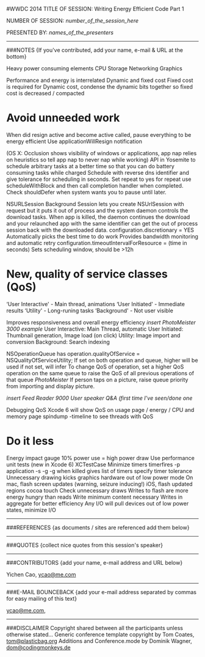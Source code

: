 #WWDC 2014
TITLE OF SESSION: Writing Energy Efficient Code Part 1

NUMBER OF SESSION: _number_of_the_session_here_

PRESENTED BY: _names_of_the_presenters_


-------------------------------------------------------------------------------
###NOTES
{If you've contributed, add your name, e-mail & URL at the bottom}

Heavy power consuming elements
CPU
Storage
Networking
Graphics

Performance and energy is interrelated
Dynamic and fixed cost
Fixed cost is required for Dynamic cost, condense the dynamic bits together so fixed cost is decreased / compacted

Avoid unneeded work
===============
When did resign active and become active called, pause everything to be energy efficient
Use applicationWillResign notification

(OS X: Occlusion shows visibility of windows or applications, app nap relies on heuristics so tell app nap to never nap while working)
API in Yosemite to schedule arbitrary tasks at a better time so that you can do battery consuming tasks while charged
Schedule with reverse dns identifier and give tolerance for scheduling in seconds.
Set repeat to yes for repeat
use scheduleWithBlock and then call completion handler when completed. Check shouldDefer when system wants you to pause until later.

NSURLSession Background Session lets you create NSUrlSession with request but it puts it out of process and the system daemon controls the download tasks. When app is killed, the daemon continues the download and your relaunched app with the same identifier can get the out of process session back with the downloaded data. 
configuration.discretionary = YES
Automatically picks the best time to do work
Provides bandwidth monitoring and automatic retry 
configuration.timeoutIntervalForResource = (time in seconds)
Sets scheduling window, should be >12h

New, quality of service classes (QoS)
===========================
‘User Interactive' - Main thread, animations
‘User Initiated' - Immediate results
‘Utility' - Long-runing tasks
‘Background' - Not user visible

Improves responsiveness and overall energy efficiency
*insert PhotoMeister 3000 example*
User Interactive: Main Thread, automatic
User Initiated: Thumbnail generation, Image load (on click)
Utility: Image import and conversion
Background: Search indexing

NSOperationQueue has operation.qualityOfService = NSQualityOfServiceUtility;
If set on both operation and queue, higher will be used
if not set, will infer
To change QoS of operation, set a higher QoS operation on the same queue to raise the QoS of all previous operations of that queue
*PhotoMeister*
If person taps on a picture, raise queue priority from importing and display picture.

*insert Feed Reader 9000 User speaker Q&A (first time I've seen/done one*

Debugging QoS
Xcode 6 will show QoS on usage page / energy / CPU and memory page
spindump -timeline to see threads with QoS

Do it less
=======
Energy impact gauge
10% power use = high power draw
Use performance unit tests (new in Xcode 6)
XCTestCase
Minimize timers
timerfires -p application -s -g
-g when killed gives list of timers
specify timer tolerance
Unnecessary drawing kicks graphics hardware  out of low power mode
On mac, flash screen updates (warning, seizure inducing!)
iOS, flash updated regions cocoa touch
Check unnecessary draws
Writes to flash are more energy hungry than reads
Write minimum content necessary
Writes in aggregate for better efficiency
Any I/O will pull devices out of low power states, minimize I/O

---
###REFERENCES
{as documents / sites are referenced add them below}


---
###QUOTES
{collect nice quotes from this session's speaker}


---
###CONTRIBUTORS
{add your name, e-mail address and URL below}

Yichen Cao, ycao@me.com

---
###E-MAIL BOUNCEBACK
{add your e-mail address separated by commas for easy mailing of this text}

ycao@me.com, 

---
###DISCLAIMER
Copyright shared between all the participants unless otherwise stated...
Generic conference template copyright by Tom Coates, tom@plasticbag.org
Additions and Conference.mode by Dominik Wagner, dom@codingmonkeys.de
